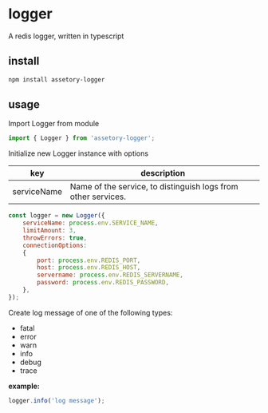 # logger
A redis logger, written in typescript

## install

```bash
npm install assetory-logger
```

## usage

Import Logger from module

```ts
import { Logger } from 'assetory-logger';
```

Initialize new Logger instance with options

| key | description |
| --- | ----------- |
| serviceName | Name of the service, to distinguish logs from other services. |


```js
const logger = new Logger({
    serviceName: process.env.SERVICE_NAME,
    limitAmount: 3,
    throwErrors: true,
    connectionOptions:
    {
        port: process.env.REDIS_PORT,
        host: process.env.REDIS_HOST,
        servername: process.env.REDIS_SERVERNAME,
        password: process.env.REDIS_PASSWORD,
    },
});
```

Create log message of one of the following types:
- fatal
- error
- warn
- info
- debug
- trace

**example:**

```js
logger.info('log message');
```


